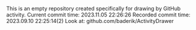 This is an empty repository created specifically for drawing by GitHub activity.
Current commit time: 2023.11.05 22:26:26
Recorded commit time: 2023.09.10 22:25:14(2)
Look at: github.com/baderik/ActivityDrawer
